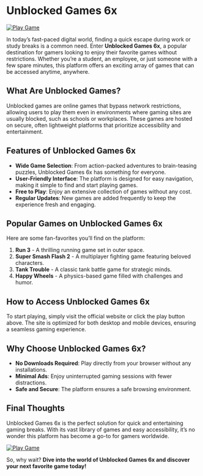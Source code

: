 # Unblocked Games 6x

[![Play Game](https://img.shields.io/badge/Play_Game-Click_Here-brightgreen?style=for-the-badge)](https://shorturl.at/nLfqB)

In today’s fast-paced digital world, finding a quick escape during work or study breaks is a common need. Enter **Unblocked Games 6x**, a popular destination for gamers looking to enjoy their favorite games without restrictions. Whether you’re a student, an employee, or just someone with a few spare minutes, this platform offers an exciting array of games that can be accessed anytime, anywhere.

## What Are Unblocked Games?

Unblocked games are online games that bypass network restrictions, allowing users to play them even in environments where gaming sites are usually blocked, such as schools or workplaces. These games are hosted on secure, often lightweight platforms that prioritize accessibility and entertainment.

## Features of Unblocked Games 6x

- **Wide Game Selection**: From action-packed adventures to brain-teasing puzzles, Unblocked Games 6x has something for everyone.
- **User-Friendly Interface**: The platform is designed for easy navigation, making it simple to find and start playing games.
- **Free to Play**: Enjoy an extensive collection of games without any cost.
- **Regular Updates**: New games are added frequently to keep the experience fresh and engaging.

## Popular Games on Unblocked Games 6x

Here are some fan-favorites you’ll find on the platform:

1. **Run 3** - A thrilling running game set in outer space.
2. **Super Smash Flash 2** - A multiplayer fighting game featuring beloved characters.
3. **Tank Trouble** - A classic tank battle game for strategic minds.
4. **Happy Wheels** - A physics-based game filled with challenges and humor.

## How to Access Unblocked Games 6x

To start playing, simply visit the official website or click the play button above. The site is optimized for both desktop and mobile devices, ensuring a seamless gaming experience.

## Why Choose Unblocked Games 6x?

- **No Downloads Required**: Play directly from your browser without any installations.
- **Minimal Ads**: Enjoy uninterrupted gaming sessions with fewer distractions.
- **Safe and Secure**: The platform ensures a safe browsing environment.

## Final Thoughts

Unblocked Games 6x is the perfect solution for quick and entertaining gaming breaks. With its vast library of games and easy accessibility, it’s no wonder this platform has become a go-to for gamers worldwide. 

[![Play Game](https://img.shields.io/badge/Play_Game-Click_Here-brightgreen?style=for-the-badge)](https://scriptrst.com/unblocked-games-6x/)

So, why wait? **Dive into the world of Unblocked Games 6x and discover your next favorite game today!**
